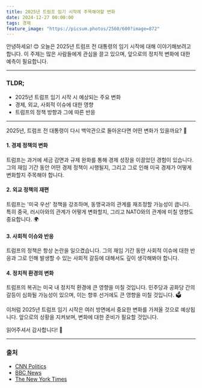 ```yaml
---
title: 2025년 트럼프 임기 시작에 주목해야할 변화
date: 2024-12-27 00:00:00
tags: 경제
feature_image: "https://picsum.photos/2560/600?image=872"
---
```


안녕하세요! 😊 오늘은 2025년 트럼프 전 대통령의 임기 시작에 대해 이야기해보려고 합니다. 이 주제는 많은 사람들에게 관심을 끌고 있으며, 앞으로의 정치적 변화에 대한 예측이 필요합니다.

---

### TLDR;
- 2025년 트럼프 임기 시작 시 예상되는 주요 변화
- 경제, 외교, 사회적 이슈에 대한 영향
- 트럼프의 정책 방향과 그에 따른 반응

---

2025년, 트럼프 전 대통령이 다시 백악관으로 돌아온다면 어떤 변화가 있을까요? 🤔

#### 1. 경제 정책의 변화
트럼프는 과거에 세금 감면과 규제 완화를 통해 경제 성장을 이끌었던 경험이 있습니다. 그의 재임 기간 동안 어떤 경제 정책이 시행될지, 그리고 그로 인해 미국 경제가 어떻게 변화할지 주목해야 합니다.

#### 2. 외교 정책의 재편
트럼프는 '미국 우선' 정책을 강조하며, 동맹국과의 관계를 재조정할 가능성이 큽니다. 특히 중국, 러시아와의 관계가 어떻게 변화할지, 그리고 NATO와의 관계에 미칠 영향도 중요합니다. 🌍

#### 3. 사회적 이슈와 반응
트럼프의 정책은 항상 논란을 일으켰습니다. 그의 재임 기간 동안 사회적 이슈에 대한 반응과 그로 인해 발생할 수 있는 사회적 갈등에 대해서도 깊이 생각해봐야 합니다.

#### 4. 정치적 환경의 변화
트럼프의 복귀는 미국 내 정치적 환경에 큰 영향을 미칠 것입니다. 민주당과 공화당 간의 갈등이 심화될 가능성이 있으며, 이는 향후 선거에도 큰 영향을 미칠 것입니다. 🗳️

이처럼 2025년 트럼프 임기 시작은 여러 방면에서 중요한 변화를 가져올 것으로 예상됩니다. 앞으로의 상황을 지켜보며, 변화에 대한 준비가 필요할 것입니다. 

읽어주셔서 감사합니다! 🙏

---

### 출처
- [CNN Politics](https://www.cnn.com/politics)
- [BBC News](https://www.bbc.com/news/world-us-canada)
- [The New York Times](https://www.nytimes.com/section/politics)
